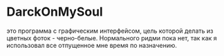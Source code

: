 # DarckOnMySoul

это программа с графическим интерфейсом, цель которой делать из цветных фоток - черно-белые.
Нормального ридми пока нет, так как я использовал все отпущенное мне время по назначению.
